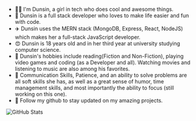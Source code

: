 - 👋🏾 I'm Dunsin, a girl in tech who does cool and awesome things.
- 👀 Dunsin is a full stack developer who loves to make life easier and fun with code.
- ✈️ Dunsin uses the MERN stack (MongoDB, Express, React, NodeJS) which makes her a full-stack JavaScript developer.
- 😍 Dunsin is 18 years old and in her third year at university studying computer science.
- 🚀 Dunsin's hobbies include reading(Fiction and Non-Fiction), playing video games and coding (as a Developer and all). Watching movies and listening to music are also among his favorites.
- 🙂 Communication Skills, Patience, and an ability to solve problems are all soft skills she has, as well as a great sense of humor, time management skills, and most importantly the ability to focus (still working on this one).
- 💞️ Follow my github to stay updated on my amazing projects.

![GitHub Stats](https://github-readme-stats.vercel.app/api?username=Dun-sin&&show_icons=true&title_color=ffffff&icon_color=0195FF&text_color=daf7dc&bg_color=0F182A)
<!---
JceeDunsin/JceeDunsin is a ✨ special ✨ repository because its `README.md` (this file) appears on your GitHub profile.
You can click the Preview link to take a look at your changes.
--->
